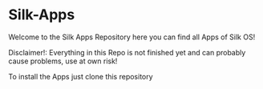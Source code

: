 # Silk-Apps
Welcome to the Silk Apps Repository here you can find all Apps of Silk OS!

Disclaimer!: Everything in this Repo is not finished yet and can probably cause problems, use at own risk!

To install the Apps just clone this repository
